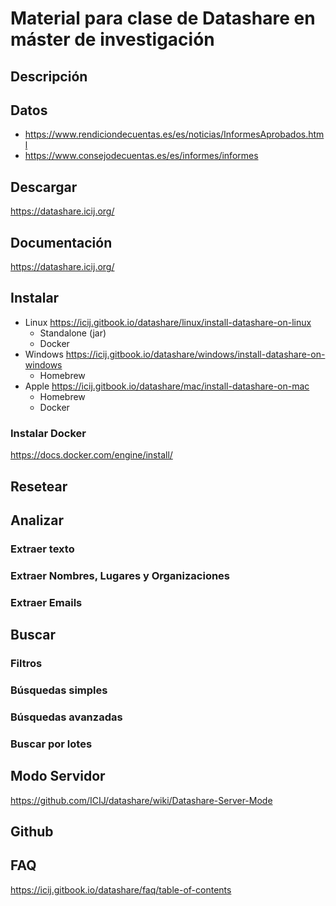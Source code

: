 # Material para clase de Datashare en máster de investigación

## Descripción

## Datos

- https://www.rendiciondecuentas.es/es/noticias/InformesAprobados.html
- https://www.consejodecuentas.es/es/informes/informes


## Descargar
https://datashare.icij.org/

## Documentación
https://datashare.icij.org/

## Instalar
- Linux https://icij.gitbook.io/datashare/linux/install-datashare-on-linux
  - Standalone (jar)
  - Docker
- Windows https://icij.gitbook.io/datashare/windows/install-datashare-on-windows
  - Homebrew
- Apple https://icij.gitbook.io/datashare/mac/install-datashare-on-mac
  - Homebrew
  - Docker

### Instalar Docker
https://docs.docker.com/engine/install/

## Resetear

## Analizar

### Extraer texto

### Extraer Nombres, Lugares y Organizaciones

### Extraer Emails

## Buscar

### Filtros

### Búsquedas simples

### Búsquedas avanzadas

### Buscar por lotes

## Modo Servidor

https://github.com/ICIJ/datashare/wiki/Datashare-Server-Mode

## Github


## FAQ
https://icij.gitbook.io/datashare/faq/table-of-contents
## 
